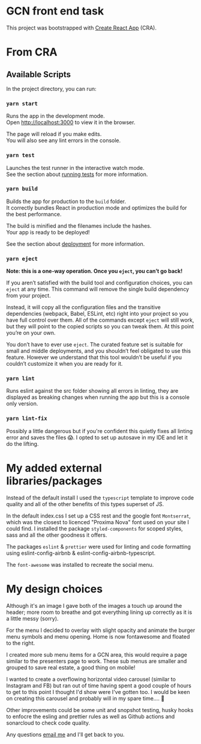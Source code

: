 # GCN front end task

This project was bootstrapped with [Create React App](https://github.com/facebook/create-react-app) (CRA).

# From CRA

## Available Scripts

In the project directory, you can run:

### `yarn start`

Runs the app in the development mode.\
Open [http://localhost:3000](http://localhost:3000) to view it in the browser.

The page will reload if you make edits.\
You will also see any lint errors in the console.

### `yarn test`

Launches the test runner in the interactive watch mode.\
See the section about [running tests](https://facebook.github.io/create-react-app/docs/running-tests) for more information.

### `yarn build`

Builds the app for production to the `build` folder.\
It correctly bundles React in production mode and optimizes the build for the best performance.

The build is minified and the filenames include the hashes.\
Your app is ready to be deployed!

See the section about [deployment](https://facebook.github.io/create-react-app/docs/deployment) for more information.

### `yarn eject`

**Note: this is a one-way operation. Once you `eject`, you can’t go back!**

If you aren’t satisfied with the build tool and configuration choices, you can `eject` at any time. This command will remove the single build dependency from your project.

Instead, it will copy all the configuration files and the transitive dependencies (webpack, Babel, ESLint, etc) right into your project so you have full control over them. All of the commands except `eject` will still work, but they will point to the copied scripts so you can tweak them. At this point you’re on your own.

You don’t have to ever use `eject`. The curated feature set is suitable for small and middle deployments, and you shouldn’t feel obligated to use this feature. However we understand that this tool wouldn’t be useful if you couldn’t customize it when you are ready for it.

### `yarn lint`

Runs eslint against the src folder showing all errors in linting, they are displayed as breaking changes when running the app but this is a console only version.

### `yarn lint-fix`

Possibly a little dangerous but if you're confident this quietly fixes all linting error and saves the files :scream:. I opted to set up autosave in my IDE and let it do the lifting.

# My added external libraries/packages

Instead of the default install I used the `typescript` template to improve code quality and all of the other benefits of this types superset of JS.

In the default index.css I set up a CSS rest and the google font `Montserrat`, which was the closest to licenced "Proxima Nova" font used on your site I could find. I installed the package `styled-components` for scoped styles, sass and all the other goodness it offers.

The packages `eslint` & `prettier` were used for linting and code formatting using eslint-config-airbnb & eslint-config-airbnb-typescript.

The `font-awesome` was installed to recreate the social menu.

# My design choices

Although it's an image I gave both of the images a touch up around the header; more room to breathe and got everything lining up correctly as it is a little messy (sorry).

For the menu I decided to overlay with slight opacity and animate the burger menu symbols and menu opening. Home is now fontawesome and floated to the right.

I created more sub menu items for a GCN area, this would require a page similar to the presenters page to work. These sub menus are smaller and grouped to save real estate, a good thing on mobile!

I wanted to create a overflowing horizontal video carousel (similar to Instagram and FB) but ran out of time having spent a good couple of hours to get to this point I thought I'd show were I've gotten too. I would be keen on creating this carousel and probably will in my spare time.... :raised_eyebrow:

Other improvements could be some unit and snopshot testing, husky hooks to enfocre the esling and prettier rules as well as Github actions and sonarcloud to check code quality.

Any questions [email me](mailto:peterdavidhenry@gmail.com) and I'll get back to you.

